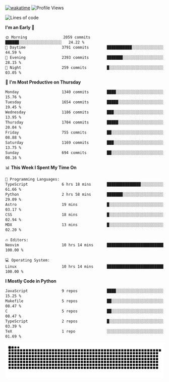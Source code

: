 [![wakatime](https://wakatime.com/badge/user/b920b284-3cde-4cd4-b72e-f7f22d050b16.svg)](https://wakatime.com/@b920b284-3cde-4cd4-b72e-f7f22d050b16)
![Profile Views](http://img.shields.io/badge/Profile%20Views-4586-blue)
<!--START_SECTION:waka-->
![Lines of code](https://img.shields.io/badge/From%20Hello%20World%20I%27ve%20Written-6.3%20million%20lines%20of%20code-blue)

**I'm an Early 🐤** 

```text
🌞 Morning                2059 commits        ██████░░░░░░░░░░░░░░░░░░░   24.22 % 
🌆 Daytime                3791 commits        ███████████░░░░░░░░░░░░░░   44.59 % 
🌃 Evening                2393 commits        ███████░░░░░░░░░░░░░░░░░░   28.15 % 
🌙 Night                  259 commits         █░░░░░░░░░░░░░░░░░░░░░░░░   03.05 % 
```
📅 **I'm Most Productive on Thursday** 

```text
Monday                   1340 commits        ████░░░░░░░░░░░░░░░░░░░░░   15.76 % 
Tuesday                  1654 commits        █████░░░░░░░░░░░░░░░░░░░░   19.45 % 
Wednesday                1186 commits        ███░░░░░░░░░░░░░░░░░░░░░░   13.95 % 
Thursday                 1704 commits        █████░░░░░░░░░░░░░░░░░░░░   20.04 % 
Friday                   755 commits         ██░░░░░░░░░░░░░░░░░░░░░░░   08.88 % 
Saturday                 1169 commits        ███░░░░░░░░░░░░░░░░░░░░░░   13.75 % 
Sunday                   694 commits         ██░░░░░░░░░░░░░░░░░░░░░░░   08.16 % 
```


📊 **This Week I Spent My Time On** 

```text
💬 Programming Languages: 
TypeScript               6 hrs 18 mins       ███████████████░░░░░░░░░░   61.66 % 
Python                   2 hrs 58 mins       ███████░░░░░░░░░░░░░░░░░░   29.09 % 
Astro                    19 mins             █░░░░░░░░░░░░░░░░░░░░░░░░   03.17 % 
CSS                      18 mins             █░░░░░░░░░░░░░░░░░░░░░░░░   02.94 % 
MDX                      13 mins             █░░░░░░░░░░░░░░░░░░░░░░░░   02.20 % 

🔥 Editors: 
Neovim                   10 hrs 14 mins      █████████████████████████   100.00 % 

💻 Operating System: 
Linux                    10 hrs 14 mins      █████████████████████████   100.00 % 
```

**I Mostly Code in Python** 

```text
JavaScript               9 repos             ████░░░░░░░░░░░░░░░░░░░░░   15.25 % 
Makefile                 5 repos             ██░░░░░░░░░░░░░░░░░░░░░░░   08.47 % 
C                        5 repos             ██░░░░░░░░░░░░░░░░░░░░░░░   08.47 % 
TypeScript               2 repos             █░░░░░░░░░░░░░░░░░░░░░░░░   03.39 % 
TeX                      1 repo              ░░░░░░░░░░░░░░░░░░░░░░░░░   01.69 % 
```




<!--END_SECTION:waka-->
![Snake animation](https://raw.githubusercontent.com/timmypidashev/timmypidashev/main/commits.svg)
